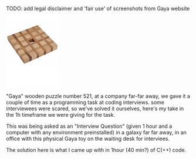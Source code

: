 
TODO: add legal disclaimer and 'fair use' of screenshots from Gaya website
![Alt text](/trid_wooden_puzzle/gaya_521_small.jpg?raw=true "game board of Gaya 521")

 "Gaya" wooden puzzle number 521, at a company far-far away, we gave it a couple of time as a programming task at coding interviews. some interviewees were scared, so we've solved it ourselves, here's my take in the 1h timeframe we were giving for the task.


This was being asked as an "Interview Question" (given 1 hour and a computer with any environment preinstalled) in a galaxy far far away, in an office with this physical Gaya toy on the waiting desk for interviees.

The solution here is what I came up with in 1hour (40 min?) of C(++) code.
